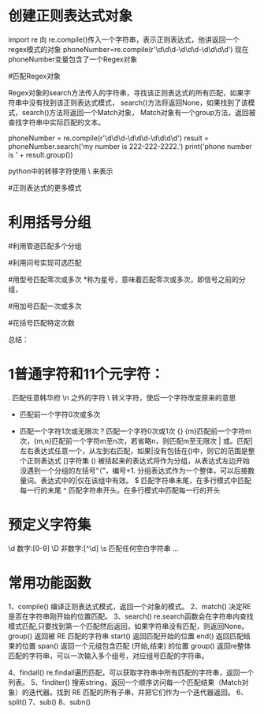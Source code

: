 # 创建正则表达式对象
import re
向 re.compile()传入一个字符串，表示正则表达式，他讲返回一个regex模式的对象
phoneNumber=re.compile(r'\d\d\d-\d\d\d-\d\d\d\d')
现在phoneNumber变量包含了一个Regex对象

#匹配Regex对象

Regex对象的search方法传入的字符串，寻找该正则表达式的所有匹配，如果字符串中没有找到该正则表达式模式，
search()方法将返回None，如果找到了该模式，search()方法将返回一个Match对象，
Match对象有一个group方法，返回被查找字符串中实际匹配的文本。

phoneNumber = re.compile(r'\d\d\d-\d\d\d-\d\d\d\d')
result = phoneNumber.search('my number is 222-222-2222.')
print('phone number is ' + result.group())


python中的转移字符使用 \ 来表示

#正则表达式的更多模式

# 利用括号分组

#利用管道匹配多个分组

#利用问号实现可选匹配

#用型号匹配零次或多次
*称为星号，意味着匹配零次或多次，即信号之前的分组，

#用加号匹配一次或多次

#花括号匹配特定次数




总结：

# 1普通字符和11个元字符：

.  匹配任意韩华府 \n 之外的字符
\  转义字符，使后一个字符改变原来的意思
*  匹配前一个字符0次或多次
+ 匹配一个字符1次或无限次
? 	 匹配一个字符0次或1次
{} {m}匹配前一个字符m次，{m,n}匹配前一个字符m至n次，若省略n，则匹配m至无限次
|	或。匹配|左右表达式任意一个，从左到右匹配，如果|没有包括在()中，则它的范围是整个正则表达式
[]字符集
() 被括起来的表达式将作为分组，从表达式左边开始没遇到一个分组的左括号“（”，编号+1.
分组表达式作为一个整体，可以后接数量词。表达式中的|仅在该组中有效。
$ 匹配字符串末尾，在多行模式中匹配每一行的末尾
^ 匹配字符串开头。在多行模式中匹配每一行的开头

# 预定义字符集
\d 数字:[0-9]
\D 非数字:[^\d]
\s 匹配任何空白字符串
...

# 常用功能函数
1、compile()    编译正则表达式模式，返回一个对象的模式。
2、match()      决定RE是否在字符串刚开始的位置匹配。
3、search()  re.search函数会在字符串内查找模式匹配,只要找到第一个匹配然后返回，如果字符串没有匹配，则返回None。
    group() 返回被 RE 匹配的字符串
    start() 返回匹配开始的位置
    end()   返回匹配结束的位置
    span()  返回一个元组包含匹配 (开始,结束) 的位置
    group() 返回re整体匹配的字符串，可以一次输入多个组号，对应组号匹配的字符串。

4、findall() re.findall遍历匹配，可以获取字符串中所有匹配的字符串，返回一个列表。
5、finditer() 搜索string，返回一个顺序访问每一个匹配结果（Match对象）的迭代器。找到 RE 匹配的所有子串，并把它们作为一个迭代器返回。
6、split()
7、sub()
8、subn()